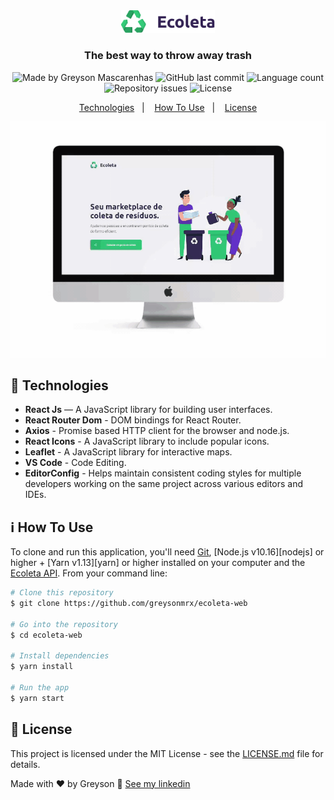 <div align="center">
  <img src="./.github/logo.png" width="150px" alt="Ecoleta"/>
</div>

<h3 align="center">
  The best way to throw away trash
</h3>

<div align="center">
  <img alt="Made by Greyson Mascarenhas" src="https://img.shields.io/badge/made%20by-Greyson%20Mascarenhas-%2334CB79"/>
  <img alt="GitHub last commit" src="https://img.shields.io/github/last-commit/greysonmrx/ecoleta-web?color=%2334CB79">
  <img alt="Language count" src="https://img.shields.io/github/languages/count/greysonmrx/ecoleta-web?color=%2334CB79"/>
  <img alt="Repository issues" src="https://img.shields.io/github/issues/greysonmrx/ecoleta-web?color=%2334CB79">
  <img alt="License" src="https://img.shields.io/badge/license-MIT-%2334CB79"/>
</div>

<p align="center">
  <a href="#rocket-technologies">Technologies</a>&nbsp;&nbsp;&nbsp;|&nbsp;&nbsp;&nbsp;
  <a href="#information_source-how-to-use">How To Use</a>&nbsp;&nbsp;&nbsp;|&nbsp;&nbsp;&nbsp;
  <a href="#memo-license">License</a>
</p>

<div align="center">
  <img alt="Preview" src="./.github/ecoleta-web.gif"/>
</div>

## :rocket: Technologies

- **React Js** — A JavaScript library for building user interfaces.
- **React Router Dom** - DOM bindings for React Router.
- **Axios** - Promise based HTTP client for the browser and node.js.
- **React Icons** - A JavaScript library to include popular icons.
- **Leaflet** - A JavaScript library for interactive maps.
- **VS Code** - Code Editing.
- **EditorConfig** - Helps maintain consistent coding styles for multiple developers working on the same project across various editors and IDEs.

## :information_source: How To Use

To clone and run this application, you'll need [Git](https://git-scm.com), [Node.js v10.16][nodejs] or higher + [Yarn v1.13][yarn] or higher installed on your computer and the [Ecoleta API](https://github.com/greysonmrx/ecoleta-backend). From your command line:

```bash
# Clone this repository
$ git clone https://github.com/greysonmrx/ecoleta-web

# Go into the repository
$ cd ecoleta-web

# Install dependencies
$ yarn install

# Run the app
$ yarn start
```

## :memo: License

This project is licensed under the MIT License - see the [LICENSE.md](./LICENSE.md) file for details.

Made with :hearts: by Greyson :wave: [See my linkedin](https://www.linkedin.com/in/greyson-mascarenhas-5a21ab1a2/)
